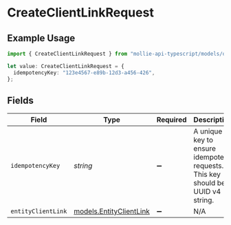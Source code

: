 # CreateClientLinkRequest

## Example Usage

```typescript
import { CreateClientLinkRequest } from "mollie-api-typescript/models/operations";

let value: CreateClientLinkRequest = {
  idempotencyKey: "123e4567-e89b-12d3-a456-426",
};
```

## Fields

| Field                                                                            | Type                                                                             | Required                                                                         | Description                                                                      | Example                                                                          |
| -------------------------------------------------------------------------------- | -------------------------------------------------------------------------------- | -------------------------------------------------------------------------------- | -------------------------------------------------------------------------------- | -------------------------------------------------------------------------------- |
| `idempotencyKey`                                                                 | *string*                                                                         | :heavy_minus_sign:                                                               | A unique key to ensure idempotent requests. This key should be a UUID v4 string. | 123e4567-e89b-12d3-a456-426                                                      |
| `entityClientLink`                                                               | [models.EntityClientLink](../../models/entityclientlink.md)                      | :heavy_minus_sign:                                                               | N/A                                                                              |                                                                                  |